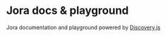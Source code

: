 # Jora docs & playground

Jora documentation and playground powered by [Discovery.js](https://github.com/discoveryjs/discovery)
